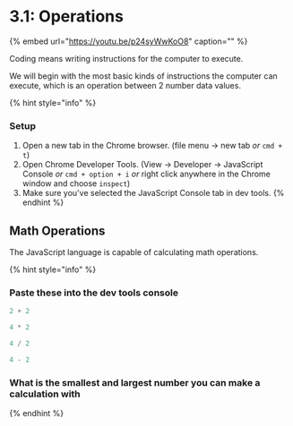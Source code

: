 # 3.1: Operations

{% embed url="https://youtu.be/p24syWwKoO8" caption="" %}

Coding means writing instructions for the computer to execute.

We will begin with the most basic kinds of instructions the computer can execute, which is an operation between 2 number data values.

{% hint style="info" %}

### **Setup**

1. Open a new tab in the Chrome browser. \(file menu -&gt; new tab _or_ `cmd + t`\)
2. Open Chrome Developer Tools. \(View -&gt; Developer -&gt; JavaScript Console _or_ `cmd + option + i` _or_ right click anywhere in the Chrome window and choose `inspect`\)
3. Make sure you've selected the JavaScript Console tab in dev tools.
{% endhint %}

## Math Operations

The JavaScript language is capable of calculating math operations.

{% hint style="info" %}

### Paste these into the dev tools console

```js
2 + 2
```

```js
4 * 2
```

```js
4 / 2
```

```js
4 - 2
```

### What is the smallest and largest number you can make a calculation with

{% endhint %}

